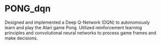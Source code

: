 # PONG_dqn
Designed and implemented a Deep Q-Network (DQN) to autonomously learn and play the Atari game Pong. Utilized reinforcement learning principles and convolutional neural networks to process game frames and make decisions.
